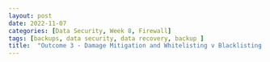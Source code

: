 ```yaml
---
layout: post
date: 2022-11-07
categories: [Data Security, Week 8, Firewall]
tags: [backups, data security, data recovery, backup ]
title:  "Outcome 3 - Damage Mitigation and Whitelisting v Blacklisting - Week 8"
---
```


##  